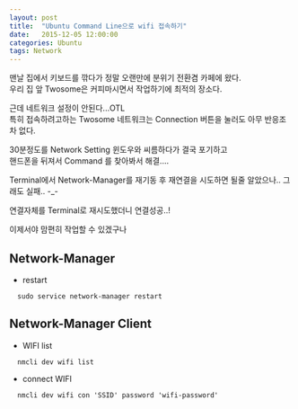 ```yaml
---
layout: post
title:  "Ubuntu Command Line으로 wifi 접속하기"
date:   2015-12-05 12:00:00
categories: Ubuntu
tags: Network
---
```


맨날 집에서 키보드를 깎다가 정말 오랜만에 분위기 전환겸 카페에 왔다.  
우리 집 앞 Twosome은 커피마시면서 작업하기에 최적의 장소다.

근데 네트워크 설정이 안된다...OTL  
특히 접속하려고하는 Twosome 네트워크는 Connection 버튼을 눌러도 아무 반응조차 없다.

30분정도를 Network Setting 윈도우와 씨름하다가 결국 포기하고  
핸드폰을 뒤져서 Command 를 찾아봐서 해결....

<!--more-->

Terminal에서 Network-Manager를 재기동 후 재연결을 시도하면 될줄 알았으나.. 그래도 실패.. -_-

연결자체를 Terminal로 재시도했더니 연결성공..!

이제서야 맘편히 작업할 수 있겠구나

## Network-Manager
  * restart

~~~
  sudo service network-manager restart
~~~

## Network-Manager Client
  * WIFI list

~~~
  nmcli dev wifi list
~~~

  * connect WIFI 

~~~
  nmcli dev wifi con 'SSID' password 'wifi-password'
~~~
